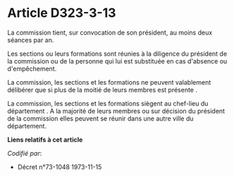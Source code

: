 # Article D323-3-13

La commission tient, sur convocation de son président, au moins deux séances par an.

Les sections ou leurs formations sont réunies à la diligence du président de la commission ou de la personne qui lui est
substituée en cas d'absence ou d'empêchement.

La commission, les sections et les formations ne peuvent valablement délibérer que si plus de la moitié de leurs membres est
présente .

La commission, les sections et les formations siègent au chef-lieu du département . A la majorité de leurs membres ou sur
décision du président de la commission elles peuvent se réunir dans une autre ville du département.

**Liens relatifs à cet article**

_Codifié par_:

  - Décret n°73-1048 1973-11-15
